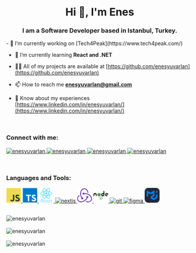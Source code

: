 <div>
  <h1 align="center">Hi 👋, I'm Enes</h1>
  <h3 align="center">I am a Software Developer based in Istanbul, Turkey.</h3>
</div>
<div>
  - 🔭 I’m currently working on [Tech4Peak](https://www.tech4peak.com/)

  - 🌱 I’m currently learning **React and .NET**

  - 👨‍💻 All of my projects are available at [https://github.com/enesyuvarlan](https://github.com/enesyuvarlan)

  - 📫 How to reach me **enesyuvarlan@gmail.com**

  - 📄 Know about my experiences [https://www.linkedin.com/in/enesyuvarlan/](https://www.linkedin.com/in/enesyuvarlan/)
</div>

<br />

<div>
  <h3 align="left">Connect with me:</h3>
  <p align="left">
    <a href="https://www.linkedin.com/in/enesyuvarlan" target="blank">
      <img align="center"
        src="https://raw.githubusercontent.com/rahuldkjain/github-profile-readme-generator/master/src/images/icons/Social/linked-in-alt.svg"
        alt="enesyuvarlan" height="30" width="40" />
    </a>
    <a href="https://x.com/enesyuvarlan" target="blank">
      <img align="center"
        src="https://raw.githubusercontent.com/rahuldkjain/github-profile-readme-generator/master/src/images/icons/Social/twitter.svg"
        alt="enesyuvarlan" height="30" width="40" />
    </a>
    <a href="https://codepen.io/enesyuvarlan" target="blank">
      <img align="center"
        src="https://raw.githubusercontent.com/rahuldkjain/github-profile-readme-generator/master/src/images/icons/Social/codepen.svg"
        alt="enesyuvarlan" height="30" width="40" />
    </a>
    <a href="https://www.instagram.com/enesyuvarlan" target="blank">
      <img align="center"
        src="https://raw.githubusercontent.com/rahuldkjain/github-profile-readme-generator/master/src/images/icons/Social/instagram.svg"
        alt="enesyuvarlan" height="30" width="40" />
    </a>
  </p>
</div>

<br />

<div>
  <h3 align="left">Languages and Tools:</h3>
  <p align="left">
    <a href="https://developer.mozilla.org/en-US/docs/Web/JavaScript" target="_blank" rel="noreferrer">
      <img src="https://raw.githubusercontent.com/devicons/devicon/master/icons/javascript/javascript-original.svg"
        alt="javascript" width="40" height="40" />
    </a>
    <a href="https://www.typescriptlang.org/" target="_blank" rel="noreferrer">
      <img src="https://raw.githubusercontent.com/devicons/devicon/master/icons/typescript/typescript-original.svg"
        alt="typescript" width="40" height="40" />
    </a>
    <a href="https://reactjs.org/" target="_blank" rel="noreferrer">
      <img src="https://raw.githubusercontent.com/devicons/devicon/master/icons/react/react-original-wordmark.svg"
        alt="react" width="40" height="40" /> </a>
    <a href="https://nextjs.org/" target="_blank" rel="noreferrer">
      <img src="https://cdn.worldvectorlogo.com/logos/nextjs-2.svg" alt="nextjs" width="40" height="40" />
    </a>
    <a href="https://redux.js.org" target="_blank" rel="noreferrer">
      <img src="https://raw.githubusercontent.com/devicons/devicon/master/icons/redux/redux-original.svg" alt="redux"
        width="40" height="40" />
    </a>
    <a href="https://nodejs.org" target="_blank" rel="noreferrer">
      <img src="https://raw.githubusercontent.com/devicons/devicon/master/icons/nodejs/nodejs-original-wordmark.svg"
        alt="nodejs" width="40" height="40" />
    </a>
    <a href="https://git-scm.com/" target="_blank" rel="noreferrer">
      <img src="https://www.vectorlogo.zone/logos/git-scm/git-scm-icon.svg" alt="git" width="40" height="40" />
    </a>
    <a href="https://www.figma.com/" target="_blank" rel="noreferrer">
      <img src="https://www.vectorlogo.zone/logos/figma/figma-icon.svg" alt="figma" width="40" height="40" />
    </a>
    <a href="https://mui.com/material-ui/" target="_blank" rel="noreferrer">
      <img
        src="https://raw.githubusercontent.com/tandpfun/skill-icons/65dea6c4eaca7da319e552c09f4cf5a9a8dab2c8/icons/MaterialUI-Dark.svg"
        alt="tailwind" width="40" height="40" />
    </a>
  </p>
</div>

<br />

<div>
  <div align="left">
    <img
      src="https://github-readme-stats.vercel.app/api/top-langs?username=enesyuvarlan&show_icons=true&locale=en&layout=compact&theme=dark"
      alt="enesyuvarlan" />
  </div>
  <br />
  <div align="left">
    <img src="https://github-readme-stats.vercel.app/api?username=enesyuvarlan&show_icons=true&locale=en&theme=dark"
      alt="enesyuvarlan" />
  </div>
  <br />
  <div align="left">
    <img src="https://github-readme-streak-stats.herokuapp.com/?user=enesyuvarlan&theme=dark" alt="enesyuvarlan" />
  </div>
</div>
